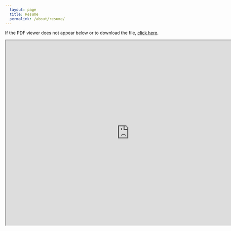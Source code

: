 ```yaml
---
  layout: page
  title: Resume
  permalink: /about/resume/
---
```




If the PDF viewer does not appear below or to download the file, <a href="http://abdalah.github.io/Resume.pdf" download>click here</a>.


<iframe src="https://drive.google.com/file/d/0B_7Lz1-70I7qNVN5aTZ1Z1lqbjQ/preview" width="800px" height="600px" >